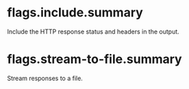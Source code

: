 # flags.include.summary

Include the HTTP response status and headers in the output.

# flags.stream-to-file.summary

Stream responses to a file.
